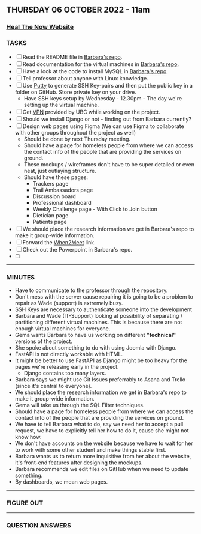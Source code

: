## THURSDAY 06 OCTOBER 2022 - 11am

### [Heal The Now Website](https://www.healthenow.com/)

### TASKS

- [ ] Read the README file in [Barbara's repo](https://github.com/COSC499demo-rtp/coscdemo).
- [ ] Read documentation for the virtual machines in [Barbara's repo](https://www.putty.org/).
- [ ] Have a look at the code to install MySQL in [Barbara's repo](https://github.com/COSC499demo-rtp/coscdemo).
- [ ] Tell professor about anyone with Linux knowledge.
- [ ] Use [Putty](https://www.putty.org/) to generate SSH Key-pairs and then put the public key in a folder on GitHub. Store private key on your drive.
  - Have SSH keys setup by Wednesday - 12.30pm - The day we're setting up the virtual machine.
- [ ] Get [VPN](https://it.ubc.ca/services/email-voice-internet/myvpn/how-access-myvpn) provided by UBC while working on the project.
- [ ] Should we install Django or not - finding out from Barbara currently?
- [ ] Design web pages using Figma (We can use Figma to collaborate with other groups throughout the project as well)
  - Should be done by next Thursday meeting.
  - Should have a page for homeless people from where we can access the contact info of the people that are providing the services on ground.
  - These mockups / wireframes don't have to be super detailed or even neat, just outlaying structure.
  - Should have these pages:
    - Trackers page
    - Trail Ambassadors page
    - Discussion board
    - Professional dashboard
    - Weekly Challenge page - With Click to Join button
    - Dietician page
    - Patients page
- [ ] We should place the research information we get in Barbara's repo to make it group-wide information.
- [ ] Forward the [When2Meet](https://www.when2meet.com/?17153811-jIgFU) link.
- [ ] Check out the Powerpoint in Barbara's repo.
- [ ]

---

### MINUTES

- Have to communicate to the professor through the repository.
- Don't mess with the server cause repairing it is going to be a problem to repair as Wade (support) is extremely busy.
- SSH Keys are necessary to authenticate someone into the development
- Barbara and Wade (IT-Support) looking at possibility of separating / partitioning different virtual machines. This is because there are not enough virtual machines for everyone.
- Gema wants Barbara to have us working on different **"technical"** versions of the project.
- She spoke about something to do with using Joomla with Django.
- FastAPI is not directly workable with HTML.
- It might be better to use FastAPI as Django might be too heavy for the pages we're releasing early in the project.
  - Django contains too many layers.
- Barbara says we might use Git Issues preferrably to Asana and Trello (since it's central to everyone).
- We should place the research information we get in Barbara's repo to make it group-wide information.
- Gema will take us through the SQL Filter techniques.
- Should have a page for homeless people from where we can access the contact info of the people that are providing the services on ground.
- We have to tell Barbara what to do, say we need her to accept a pull request, we have to explicitly tell her how to do it, cause she might not know how.
- We don't have accounts on the website because we have to wait for her to work with some other student and make things stable first.
- Barbara wants us to return more inquisitive from her about the website, it's front-end features after designing the mockups.
- Barbara recommends we edit files on GitHub when we need to update something.
- By dashboards, we mean web pages.

---

### FIGURE OUT

---

### QUESTION ANSWERS

>
